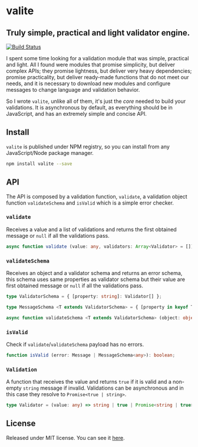 # valite

## Truly simple, practical and light validator engine.

[![Build Status][ci-badge]][ci]

I spent some time looking for a validation module that was simple, practical and light. All I found were modules that promise simplicity, but deliver complex APIs; they promise lightness, but deliver very heavy dependencies; promise practicality, but deliver ready-made functions that do not meet our needs, and it is necessary to download new modules and configure messages to change language and validation behavior.

So I wrote `valite`, unlike all of them, it's just the _core_ needed to build your validations. It is asynchronous by default, as everything should be in JavaScript, and has an extremely simple and concise API.

## Install

`valite` is published under NPM registry, so you can install from any JavaScript/Node package manager.

```sh
npm install valite --save
```

## API

The API is composed by a validation function, `validate`, a validation object function `validateSchema` and `isValid` which is a simple error checker.

### `validate`

Receives a value and a list of validations and returns the first obtained message or `null` if all the validations pass.

```ts
async function validate (value: any, validators: Array<Validator> = []): Message;
```

### `validateSchema`

Receives an object and a validator schema and returns an error schema, this schema uses same properties as validator schema but their value are first obtained message or `null` if all the validations pass.

```ts
type ValidatorSchema = { [property: string]: Validator[] };

type MessageSchema <T extends ValidatorSchema> = { [property in keyof T]: Message; };

async function validateSchema <T extends ValidatorSchema> (object: object, schema: T): MessageSchema<T>;
```

### `isValid`

Check if `validate`/`validateSchema` payload has no errors.

```ts
function isValid (error: Message | MessageSchema<any>): boolean;
```

### `Validation`

A function that receives the value and returns `true` if it is valid and a non-empty `string` message if invalid. Validations can be asynchronous and in this case they resolve to `Promise<true | string>`.

```ts
type Validator = (value: any) => string | true | Promise<string | true>;
```

## License

Released under MIT license. You can see it [here][license].

<!-- Links -->

[license]: ./LICENSE.md
[ci]: https://travis-ci.org/VitorLuizC/valite
[ci-badge]: https://travis-ci.org/VitorLuizC/valite.svg?branch=master
